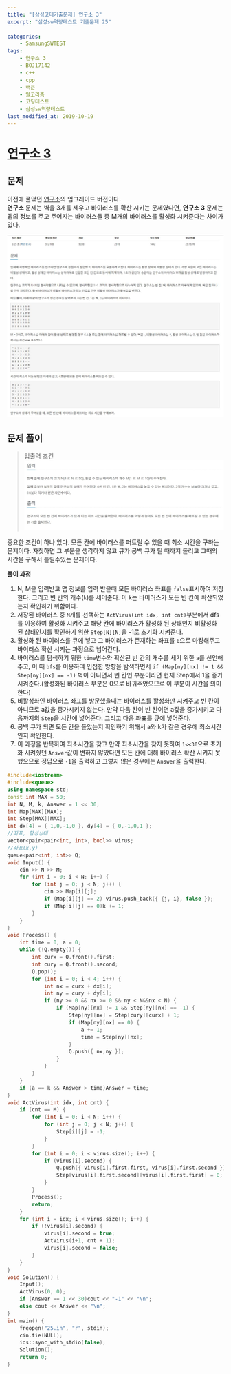 ```yaml
---
title: "[삼성코테기출문제] 연구소 3"
excerpt: "삼성sw역량테스트 기출문제 25"

categories:
    - SamsungSWTEST
tags:
    - 연구소 3
    - BOJ17142
    - c++
    - cpp
    - 백준
    - 알고리즘
    - 코딩테스트
    - 삼성sw역량테스트
last_modified_at: 2019-10-19
---  
```

# [연구소 3](https://www.acmicpc.net/problem/17142)  
  
## 문제  
이전에 풀었던 [연구소](https://www.acmicpc.net/problem/14502)의 업그래이드 버전이다.  
__연구소__ 문제는 벽을 3개를 세우고 바이러스를 확산 시키는 문제였다면, __연구소 3__ 문제는 맵의 정보를 주고 주어지는 바이러스들 중 M개의 바이러스를 활성화 시켜준다는 차이가 있다.  
  
[![문제](/assets/BOJ-samsung/2019-10-19-SamsungEX25-img01.jpg)](/assets/BOJ-samsung/2019-10-19-SamsungEX25-img01.jpg)  
  
## 문제 풀이  
>입출력 조건  
[![입력](/assets/BOJ-samsung/2019-10-19-SamsungEX25-img02.jpg)](/assets/BOJ-samsung/2019-10-19-SamsungEX25-img02.jpg)  

중요한 조건이 하나 있다. 모든 칸에 바이러스를 퍼트릴 수 있을 때 최소 시간을 구하는 문제이다. 자칫하면 그 부분을 생각하지 않고 큐가 공백 큐가 될 때까지 돌리고 그때의 시간을 구해서 틀릴수있는 문제이다.
  
__풀이 과정__  
1. N, M을 입력받고 맵 정보를 입력 받을때 모든 바이러스 좌표를 `false`표시하여 저장한다. 그리고 빈 칸의 개수(`k`)를 세어준다. 이 `k`는 바이러스가 모든 빈 칸에 확산되었는지 확인하기 위함이다.  
2. 저장된 바이러스 중 `M`개를 선택하는 `ActVirus(int idx, int cnt)`부분에서 dfs를 이용하여 활성화 시켜주고 해당 칸에 바이러스가 활성화 된 상태인지 비활성화 된 상태인지를 확인하기 위한 `Step[N][N]`을 -1로 초기화 시켜준다.  
3. 활성화 된 바이러스를 큐에 넣고 그 바이러스가 존재하는 좌표를 `0`으로 마킹해주고 바이러스 확산 시키는 과정으로 넘어간다.  
4. 바이러스를 탐색하기 위한 `time`변수와 확산된 빈 칸의 개수를 세기 위한 `a`를 선언해주고, 이 때 `bfs`를 이용하여 인접한 방향을 탐색하면서 `if (Map[ny][nx] != 1 && Step[ny][nx] == -1)` 벽이 아니면서 빈 칸인 부분이라면 현재 Step에서 1을 증가시켜준다.(활성화된 바이러스 부분은 0으로 바꿔주었으므로 이 부분이 시간을 의미한다)  
5. 비활성화인 바이러스 좌표를 방문했을때는 바이러스를 활성화만 시켜주고 빈 칸이 아니므로 a값을 증가시키지 않는다. 만약 다음 칸이 빈 칸이면 a값을 증가시키고 다음까지의 `Step`을 시간에 넣어준다. 그리고 다음 좌표를 큐에 넣어준다.  
6. 공백 큐가 되면 모든 칸을 돌았는지 확인하기 위해서 a와 k가 같은 경우에 최소시간인지 확인한다.  
7. 이 과정을 반복하여 최소시간을 찾고 만약 최소시간을 찾지 못하여 `1<<30`으로 초기화 시켜줬던 `Answer`값이 변하지 않았다면 모든 칸에 대해 바이러스 확산 시키지 못했으므로 정답으로 `-1`을 출력하고 그렇지 않은 경우에는 `Answer`을 출력한다.  

```cpp
#include<iostream>
#include<queue>
using namespace std;
const int MAX = 50;
int N, M, k, Answer = 1 << 30;
int Map[MAX][MAX];
int Step[MAX][MAX];
int dx[4] = { 1,0,-1,0 }, dy[4] = { 0,-1,0,1 };
//좌표, 활성상태
vector<pair<pair<int, int>, bool>> virus;
//좌표(x,y)
queue<pair<int, int>> Q;
void Input() {
	cin >> N >> M;
	for (int i = 0; i < N; i++) {
		for (int j = 0; j < N; j++) {
			cin >> Map[i][j];
			if (Map[i][j] == 2) virus.push_back({ {j, i}, false });
			if (Map[i][j] == 0)k += 1;
		}
	}
}
void Process() {
	int time = 0, a = 0;
	while (!Q.empty()) {
		int curx = Q.front().first;
		int cury = Q.front().second;
		Q.pop();
		for (int i = 0; i < 4; i++) {
			int nx = curx + dx[i];
			int ny = cury + dy[i];
			if (ny >= 0 && nx >= 0 && ny < N&&nx < N) {
				if (Map[ny][nx] != 1 && Step[ny][nx] == -1) {
					Step[ny][nx] = Step[cury][curx] + 1;
					if (Map[ny][nx] == 0) {
						a += 1;
						time = Step[ny][nx];
					}
					Q.push({ nx,ny });
				}
			}
		}
	}
	if (a == k && Answer > time)Answer = time;
}
void ActVirus(int idx, int cnt) {
	if (cnt == M) {
		for (int i = 0; i < N; i++) {
			for (int j = 0; j < N; j++) {
				Step[i][j] = -1;
			}
		}
		for (int i = 0; i < virus.size(); i++) {
			if (virus[i].second) {
				Q.push({ virus[i].first.first, virus[i].first.second });
				Step[virus[i].first.second][virus[i].first.first] = 0;
			}
		}
		Process();
		return;
	}
	for (int i = idx; i < virus.size(); i++) {
		if (!virus[i].second) {
			virus[i].second = true;
			ActVirus(i+1, cnt + 1);
			virus[i].second = false;
		}
	}
}
void Solution() {
	Input();
	ActVirus(0, 0);
	if (Answer == 1 << 30)cout << "-1" << "\n";
	else cout << Answer << "\n";
}
int main() {
	freopen("25.in", "r", stdin);
	cin.tie(NULL);
	ios::sync_with_stdio(false);
	Solution();
	return 0;
}
```